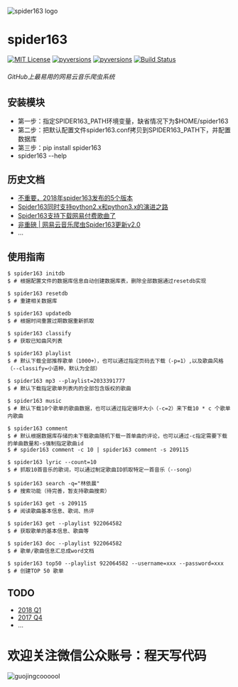  ![spider163 logo](https://github.com/Chengyumeng/spider163/blob/master/logo.jpeg)
# spider163
[![MIT License](http://img.shields.io/badge/license-MIT-blue.svg?style=flat-square)][license] [![pyversions](https://img.shields.io/github/tag/Chengyumeng/Spider163.svg)][releases] [![pyversions](https://img.shields.io/pypi/pyversions/spider163.svg)][pyversions] [![Build Status](https://travis-ci.org/Chengyumeng/spider163.svg?branch=master)][buildstatus]

[license]: https://github.com/Chengyumeng/spider163/blob/master/LICENSE

[releases]:https://github.com/Chengyumeng/spider163/releases

[pyversions]:https://pypi.python.org/pypi/spider163

[buildstatus]:https://travis-ci.org/Chengyumeng/spider163

###### GitHub上最易用的网易云音乐爬虫系统


## 安装模块
- 第一步：指定SPIDER163_PATH环境变量，缺省情况下为$HOME/spider163
- 第二步：把默认配置文件spider163.conf拷贝到SPIDER163_PATH下，并配置数据库
- 第三步：pip install spider163
- spider163 --help

## 历史文档
- [不重要，2018年spider163发布的5个版本](https://mp.weixin.qq.com/s/pim5tYPHd0zBTKYQaijkbQ)
- [Spider163同时支持python2.x和python3.x的演进之路](https://mp.weixin.qq.com/s/FFoD3gKM5touGVbvKebRlA)
- [Spider163支持下载网易付费歌曲了](https://mp.weixin.qq.com/s/L8uvPV_CiAS6vcnaOaifJw)
- [非重磅 | 网易云音乐爬虫Spider163更新v2.0](https://mp.weixin.qq.com/s?__biz=MzI2NTMxMDYxMg==&mid=2247483955&idx=1&sn=c1d8a38b4929cb298fc6172cf894e641&chksm=ea9e1ac8dde993de1d6095d000f289389ee92609bccebda3d2ebc88bfa1939eceb6b94cc3fce&scene=38#wechat_redirect)
- ...


## 使用指南

```console
$ spider163 initdb
$ # 根据配置文件的数据库信息自动创建数据库表，删除全部数据通过resetdb实现
```
```console
$ spider163 resetdb
$ # 重建相关数据库
```
```console
$ spider163 updatedb
$ # 根据时间重置过期数据重新抓取
```
```console
$ spider163 classify
$ # 获取已知曲风列表
```
```console
$ spider163 playlist
$ # 默认下载全部推荐歌单（1000+），也可以通过指定页码去下载（-p=1）,以及歌曲风格（--classify=小语种，默认为全部）
```
```console
$ spider163 mp3 --playlist=2033391777
$ # 默认下载指定歌单列表内的全部包含版权的歌曲
```
```console
$ spider163 music
$ # 默认下载10个歌单的歌曲数据，也可以通过指定循环大小（-c=2）来下载10 * c 个歌单内歌曲
```
```console
$ spider163 comment
$ # 默认根据数据库存储的未下载歌曲随机下载一首单曲的评论，也可以通过-c指定需要下载的单曲数量和-s强制指定歌曲id
$ # spider163 comment -c 10 | spider163 comment -s 209115
```
```console
$ spider163 lyric --count=10
$ # 抓取10首音乐的歌词，可以通过制定歌曲ID抓取特定一首音乐（--song）
```
```console
$ spider163 search -q="林依晨"
$ # 搜索功能（待完善，暂支持歌曲搜索）
```
```console
$ spider163 get -s 209115
$ # 阅读歌曲基本信息、歌词、热评
```
```console
$ spider163 get --playlist 922064582
$ # 获取歌单的基本信息、歌曲等
```
```console
$ spider163 doc --playlist 922064582
$ # 歌单/歌曲信息汇总成word文档
```
```console
$ spider163 top50 --playlist 922064582 --username=xxx --password=xxx
$ # 创建TOP 50 歌单
```


## TODO
- [2018 Q1](https://github.com/Chengyumeng/spider163/blob/master/doc/2018.Q1.TODO.md)
- [2017 Q4](https://github.com/Chengyumeng/spider163/blob/master/doc/2017.Q4.TODO.md)
- ...

# 欢迎关注微信公众账号：程天写代码
![guojingcoooool](https://github.com/Chengyumeng/spider163/blob/master/wechat.jpeg)
